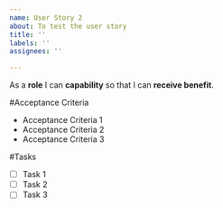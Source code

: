 ```yaml
---
name: User Story 2
about: To test the user story
title: ''
labels: ''
assignees: ''

---
```


As a **role** I can **capability** so that I can **receive benefit**.

#Acceptance Criteria

* Acceptance Criteria 1
* Acceptance Criteria 2
* Acceptance Criteria 3

#Tasks

- [ ] Task 1
- [ ] Task 2
- [ ] Task 3
